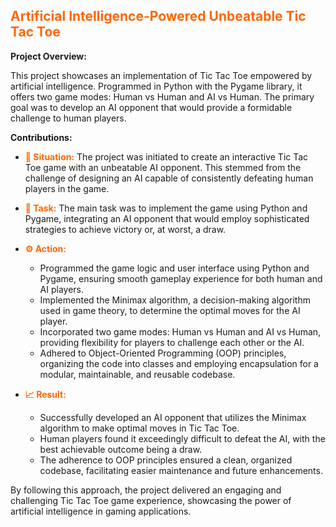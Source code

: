 ## <span style="color:#ff6600">Artificial Intelligence-Powered Unbeatable Tic Tac Toe</span>

**Project Overview:**

This project showcases an implementation of Tic Tac Toe empowered by artificial intelligence. Programmed in Python with the Pygame library, it offers two game modes: Human vs Human and AI vs Human. The primary goal was to develop an AI opponent that would provide a formidable challenge to human players.

**Contributions:**

- <span style="color:#ff6600">**📅 Situation:**</span> The project was initiated to create an interactive Tic Tac Toe game with an unbeatable AI opponent. This stemmed from the challenge of designing an AI capable of consistently defeating human players in the game.
  
- <span style="color:#ff6600">**🎯 Task:**</span> The main task was to implement the game using Python and Pygame, integrating an AI opponent that would employ sophisticated strategies to achieve victory or, at worst, a draw.
  
- <span style="color:#ff6600">**⚙️ Action:**</span> 
    - Programmed the game logic and user interface using Python and Pygame, ensuring smooth gameplay experience for both human and AI players.
    - Implemented the Minimax algorithm, a decision-making algorithm used in game theory, to determine the optimal moves for the AI player.
    - Incorporated two game modes: Human vs Human and AI vs Human, providing flexibility for players to challenge each other or the AI.
    - Adhered to Object-Oriented Programming (OOP) principles, organizing the code into classes and employing encapsulation for a modular, maintainable, and reusable codebase.
  
- <span style="color:#ff6600">**📈 Result:**</span> 
    - Successfully developed an AI opponent that utilizes the Minimax algorithm to make optimal moves in Tic Tac Toe.
    - Human players found it exceedingly difficult to defeat the AI, with the best achievable outcome being a draw.
    - The adherence to OOP principles ensured a clean, organized codebase, facilitating easier maintenance and future enhancements.

By following this approach, the project delivered an engaging and challenging Tic Tac Toe game experience, showcasing the power of artificial intelligence in gaming applications.
